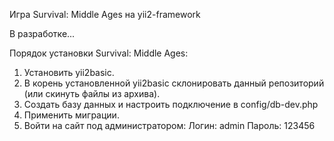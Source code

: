 Игра Survival: Middle Ages на yii2-framework

В разработке...

Порядок установки Survival: Middle Ages:

1. Установить yii2basic.
2. В корень установленной yii2basic склонировать данный репозиторий (или скинуть файлы из архива).
3. Создать базу данных и настроить подключение в config/db-dev.php
4. Применить миграции.
5. Войти на сайт под администратором:
    Логин: admin
    Пароль: 123456